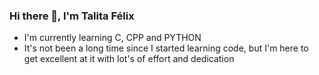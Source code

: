 ### Hi there 👋, I'm Talita Félix

- I'm currently learning C, CPP and PYTHON
- It's not been a long time since I started learning code, but I'm here to get excellent at it with lot's of effort and dedication

<!--
Here are some ideas to get you started:

- 🔭 I’m currently working on ...
- 🌱 I’m currently learning ...
- 👯 I’m looking to collaborate on ...
- 🤔 I’m looking for help with ...
- 💬 Ask me about ...
- 📫 How to reach me: ...
- 😄 Pronouns: ...
- ⚡ Fun fact: ...
-->
